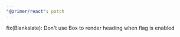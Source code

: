 ```yaml
---
"@primer/react": patch
---
```


fix(Blankslate): Don't use Box to render heading when flag is enabled
